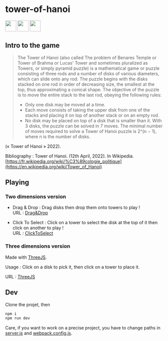 # tower-of-hanoi

<img src="https://forthebadge.com/images/badges/made-with-typescript.svg" height="35"/>
<img src="https://forthebadge.com/images/badges/uses-js.svg" height="35"/>
<img src="https://forthebadge.com/images/badges/open-source.svg" height="35"/>

## Intro to the game

> The Tower of Hanoi (also called The problem of Benares Temple or Tower of Brahma or Lucas' Tower and sometimes pluralized as Towers, or simply pyramid puzzle) is a mathematical game or puzzle consisting of three rods and a number of disks of various diameters, which can slide onto any rod.
> The puzzle begins with the disks stacked on one rod in order of decreasing size, the smallest at the top, thus approximating a conical shape.
> The objective of the puzzle is to move the entire stack to the last rod, obeying the following rules:
>
> -   Only one disk may be moved at a time.
> -   Each move consists of taking the upper disk from one of the stacks and placing it on top of another stack or on an empty rod.
> -   No disk may be placed on top of a disk that is smaller than it.
>     With 3 disks, the puzzle can be solved in 7 moves. The minimal number of moves required to solve a Tower of Hanoi puzzle is 2^(n − 1), where n is the number of disks.

(« Tower of Hanoi » 2022).

Bibliography : Tower of Hanoi. (12th April, 2022). In ​Wikipedia​. [https://fr.wikipedia.org/wiki/%C3%89cologie_politique](https://en.wikipedia.org/wiki/Tower_of_Hanoi)

## Playing

### Two dimensions version

-   Drag & Drop :
    Drag disks then drop them onto towers to play ! </br>
    URL : [Drag&Drop](https://icepick4.github.io/tower-of-hanoi/2d/drag-and-drop/public/)

-   Click To Select :
    Click on a tower to select the disk at the top of it then click on another to play ! </br>
    URL : [ClickToSelect](https://icepick4.github.io/tower-of-hanoi/2d/click-to-select/public/)

### Three dimensions version

Made with [ThreeJS](https://threejs.org/).

Usage : Click on a disk to pick it, then click on a tower to place it.

URL : [ThreeJS](https://icepick4.github.io/tower-of-hanoi/threejs/public/)

## Dev

Clone the projet, then

```bash
npm i
npm run dev
```

Care, if you want to work on a precise project, you have to change paths in [server.js](https://github.com/icepick4/tower-of-hanoi/blob/main/server.js)
and [webpack.config.js](https://github.com/icepick4/tower-of-hanoi/blob/main/webpack.config.js).
